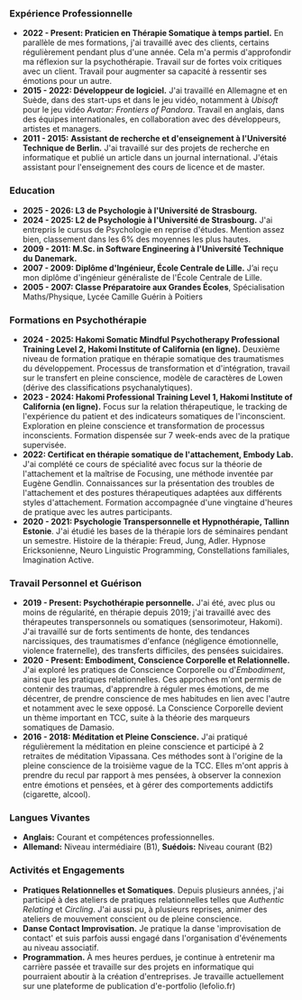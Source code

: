 
### Expérience Professionnelle 
- **2022 - Present: Praticien en Thérapie Somatique à temps partiel.** En parallèle de mes formations, j'ai travaillé avec des clients, certains régulièrement pendant plus d'une année. Cela m'a permis d'approfondir ma réflexion sur la psychothérapie. Travail sur de fortes voix critiques avec un client. Travail pour augmenter sa capacité à ressentir ses émotions pour un autre.
- **2015 - 2022: Développeur de logiciel.** J'ai travaillé en Allemagne et en Suède, dans des start-ups et dans le jeu vidéo, notamment à *Ubisoft* pour le jeu vidéo *Avatar: Frontiers of Pandora*. Travail en anglais, dans des équipes internationales, en collaboration avec des développeurs, artistes et managers.
- **2011 - 2015:** **Assistant de recherche et d'enseignement à l'Université Technique de Berlin.** J'ai travaillé sur des projets de recherche en informatique et publié un article dans un journal international. J'étais assistant pour l'enseignement des cours de licence et de master. 
### Education
- **2025 - 2026: L3 de Psychologie à l'Université de Strasbourg.**
- **2024 - 2025: L2 de Psychologie à l'Université de Strasbourg.** J'ai entrepris le cursus de Psychologie en reprise d'études. Mention assez bien, classement dans les 6% des moyennes les plus hautes. 
- **2009 - 2011: M.Sc. in Software Engineering à l'Université Technique du Danemark.**
- **2007 - 2009: Diplôme d'Ingénieur, École Centrale de Lille.** J’ai reçu mon diplôme d'ingénieur généraliste de l'École Centrale de Lille.
- **2005 - 2007: Classe Préparatoire aux Grandes Écoles**, Spécialisation Maths/Physique, Lycée Camille Guérin à Poitiers
### Formations en Psychothérapie
- **2024 - 2025: Hakomi Somatic Mindful Psychotherapy Professional Training Level 2, Hakomi Institute of California (en ligne).** Deuxième niveau de formation pratique en thérapie somatique des traumatismes du développement. Processus de transformation et d'intégration, travail sur le transfert en pleine conscience, modèle de caractères de Lowen (dérive des classifications psychanalytiques).
- **2023 - 2024: Hakomi Professional Training Level 1, Hakomi Institute of California (en ligne).** Focus sur la relation thérapeutique, le tracking de l'expérience du patient et des indicateurs somatiques de l'inconscient. Exploration en pleine conscience et transformation de processus inconscients. Formation dispensée sur 7 week-ends avec de la pratique supervisée.
- **2022: Certificat en thérapie somatique de l'attachement, Embody Lab.** J'ai complété ce cours de spécialité avec focus sur la théorie de l'attachement et la maîtrise de Focusing, une méthode inventée par Eugène Gendlin. Connaissances sur la présentation des troubles de l'attachement et des postures thérapeutiques adaptées aux différents styles d'attachement. Formation accompagnée d'une vingtaine d'heures de pratique avec les autres participants.
- **2020 - 2021: Psychologie Transpersonnelle et Hypnothérapie, Tallinn Estonie**. J'ai étudié les bases de la thérapie lors de séminaires pendant un semestre. Histoire de la thérapie: Freud, Jung, Adler. Hypnose Ericksonienne, Neuro Linguistic Programming, Constellations familiales, Imagination Active.
### Travail Personnel et Guérison
-  **2019 - Present: Psychothérapie personnelle.** J'ai été, avec plus ou moins de régularité, en thérapie depuis 2019; j'ai travaillé avec des thérapeutes transpersonnels ou somatiques (sensorimoteur, Hakomi). J'ai travaillé sur de forts sentiments de honte, des tendances narcissiques, des traumatismes d'enfance (négligence émotionnelle, violence fraternelle), des transferts difficiles, des pensées suicidaires.
- **2020 - Present: Embodiment, Conscience Corporelle et Relationnelle.** J'ai exploré les pratiques de Conscience Corporelle ou d'*Embodiment*, ainsi que les pratiques relationnelles. Ces approches m'ont permis de contenir des traumas, d'apprendre à réguler mes émotions, de me décentrer, de prendre conscience de mes habitudes en lien avec l'autre et notamment avec le sexe opposé. La Conscience Corporelle devient un thème important en TCC, suite à la théorie des marqueurs somatiques de Damasio.
- **2016 - 2018: Méditation et Pleine Conscience.** J'ai pratiqué régulièrement la méditation en pleine conscience et participé à 2 retraites de méditation Vipassana. Ces méthodes sont à l'origine de la pleine conscience de la troisième vague de la TCC. Elles m'ont appris à prendre du recul par rapport à mes pensées, à observer la connexion entre émotions et pensées, et à gérer des comportements addictifs (cigarette, alcool).
### Langues Vivantes 
- **Anglais:** Courant et compétences professionnelles.
- **Allemand:** Niveau intermédiaire (B1), **Suédois:** Niveau courant (B2)
### Activités et Engagements
- **Pratiques Relationnelles et Somatiques**. Depuis plusieurs années, j'ai participé à des ateliers de pratiques relationnelles telles que *Authentic Relating* et *Circling*. J'ai aussi pu, à plusieurs reprises, animer des ateliers de mouvement conscient ou de pleine conscience.
- **Danse Contact Improvisation.** Je pratique la danse 'improvisation de contact' et suis parfois aussi engagé dans l'organisation d'événements au niveau associatif.
- **Programmation.** À mes heures perdues, je continue à entretenir ma carrière passée et travaille sur des projets en informatique qui pourraient aboutir à la création d'entreprises. Je travaille actuellement sur une plateforme de publication d'e-portfolio (lefolio.fr)
